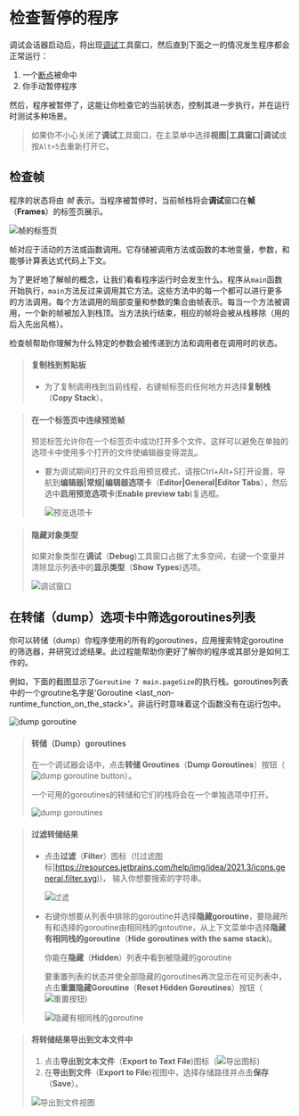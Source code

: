 # 检查暂停的程序

调试会话器启动后，将出现[调试](https://www.jetbrains.com/help/go/debug-tool-window.html)工具窗口，然后直到下面之一的情况发生程序都会正常运行：

1. 一个[断点](断点.md)被命中
2. 你手动暂停程序

然后，程序被暂停了，这能让你检查它的当前状态，控制其进一步执行，并在运行时测试多种场景。

> 如果你不小心关闭了**调试**工具窗口，在主菜单中选择**视图|工具窗口|调试**或按`Alt+5`去重新打开它。

## 检查帧

程序的状态将由 *帧* 表示。当程序被暂停时，当前帧栈将会**调试**窗口在**帧**（**Frames**）的标签页展示。

![帧的标签页](https://resources.jetbrains.com/help/img/idea/2021.3/go_debug_examining_frames_tab.png)

帧对应于活动的方法或函数调用。它存储被调用方法或函数的本地变量，参数，和能够计算表达式代码上下文。

为了更好地了解帧的概念，让我们看看程序运行时会发生什么。程序从`main`函数开始执行，`main`方法反过来调用其它方法。这些方法中的每一个都可以进行更多的方法调用。每个方法调用的局部变量和参数的集合由帧表示。每当一个方法被调用，一个新的帧被加入到栈顶。当方法执行结束，相应的帧将会被从栈移除（用的后入先出风格）。

检查帧帮助你理解为什么特定的参数会被传递到方法和调用者在调用时的状态。

> #### 复制栈到剪贴板
>
> - 为了复制调用栈到当前线程，右键帧标签的任何地方并选择**复制栈**（**Copy Stack**）。

> #### 在一个标签页中连续预览帧
>
> 预览标签允许你在一个标签页中成功打开多个文件。这样可以避免在单独的选项卡中使用多个打开的文件使编辑器变得混乱。
>
> - 要为调试期间打开的文件启用预览模式，请按Ctrl+Alt+S打开设置，导航到**编辑器|常规|编辑器选项卡**（**Editor|General|Editor Tabs**），然后选中**启用预览选项卡**(**Enable preview tab**)复选框。
>
>   ![预览选项卡](https://resources.jetbrains.com/help/img/idea/2021.3/go_debugger_the_preview_tab.animated.gif)

> #### 隐藏对象类型
>
> 如果对象类型在**调试**（**Debug**)工具窗口占据了太多空间，右键一个变量并清除显示列表中的**显示类型**（**Show Types**)选项。
>
> ![调试窗口](https://resources.jetbrains.com/help/img/idea/2021.3/go_debug_hide_object_types.png)

## 在转储（dump）选项卡中筛选goroutines列表

你可以转储（dump）你程序使用的所有的goroutines，应用搜索特定goroutine的筛选器，并研究过滤结果。此过程能帮助你更好了解你的程序或其部分是如何工作的。

例如，下面的截图显示了`Goroutine 7 main.pageSize`的执行栈。goroutines列表中的一个groutine名字是'Goroutine<ID> <last_non-runtime_function_on_the_stack>'。非运行时意味着这个函数没有在运行包中。

![dump goroutine](https://resources.jetbrains.com/help/img/idea/2021.3/go_execution_stack.png)

> #### 转储（Dump）goroutines
>
> 在一个调试器会话中，点击**转储 Groutines**（**Dump Goroutines**）按钮（![dump goroutine button](https://resources.jetbrains.com/help/img/idea/2021.3/icons.actions.dump.svg)）。
>
> 一个可用的goroutines的转储和它们的栈将会在一个单独选项中打开。
>
> ![dump goroutines](https://resources.jetbrains.com/help/img/idea/2021.3/go_dump_goroutines.png)

> #### 过滤转储结果
>
> - 点击**过滤**（**Filter**）图标（![过滤图标]https://resources.jetbrains.com/help/img/idea/2021.3/icons.general.filter.svg))， 输入你想要搜索的字符串。
>
>   ![过滤](https://resources.jetbrains.com/help/img/idea/2021.3/go_using_filter_icon.png)
>
> - 右键你想要从列表中排除的goroutine并选择**隐藏goroutine**，要隐藏所有和选择的goroutine由相同栈的gotoutine，从上下文菜单中选择**隐藏有相同栈的goroutine**（**Hide goroutines with the same stack**)。
>
>   你能在**隐藏**（**Hidden**）列表中看到被隐藏的goroutine
>
>   要重置列表的状态并使全部隐藏的goroutines再次显示在可见列表中，点击**重置隐藏Goroutine**（**Reset Hidden Goroutines**）按钮（![重置按钮](https://resources.jetbrains.com/help/img/idea/2021.3/icons.general.reset.svg))
>
>   ![隐藏有相同栈的goroutine](https://resources.jetbrains.com/help/img/idea/2021.3/go_hide_goroutine.png)

> #### 将转储结果导出到文本文件中
>
> 1. 点击**导出到文本文件**（**Export to Text File**)图标（![导出图标](https://resources.jetbrains.com/help/img/idea/2021.3/icons.toolbarDecorator.export.svg))
> 2. 在**导出到文件**（**Export to File**)视图中，选择存储路径并点击**保存**（**Save**）。
>
> ![导出到文件视图](https://resources.jetbrains.com/help/img/idea/2021.3/go_export_dump_results_into_a_text_file.png)

